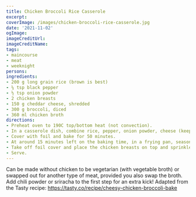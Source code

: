 ```yaml
---
title: Chicken Broccoli Rice Casserole
excerpt:
coverImage: /images/chicken-broccoli-rice-casserole.jpg
date: '2021-11-02'
ogImage:
imageCreditUrl:
imageCreditName:
tags:
- maincourse
- meat
- weeknight
persons: 
ingredients:
- 200 g long grain rice (brown is best)
- ¼ tsp black pepper
- ½ tsp onion powder
- 2 chicken breasts
- 150 g cheddar cheese, shredded
- 300 g broccoli, diced
- 360 ml chicken broth
directions:
- Preheat oven to 190C top/bottom heat (not convection).
- In a casserole dish, combine rice, pepper, onion powder, cheese (keep two handfuls aside), broccoli and chicken stock. Mix until everything is combined.
- Cover with foil and bake for 50 minutes.
- At around 15 minutes left on the baking time, in a frying pan, season and cook the chicken breasts until done.
- Take off foil cover and place the chicken breasts on top and sprinkle cheese. Bake uncovered for another 5 minutes or until cheese is melted.
- Serve.
---
```


Can be made without chicken to be vegetarian (with vegetable broth) or swapped out for another type of meat, provided you also swap the broth. Add chili powder or sriracha to the first step for an extra kick! Adapted from the Tasty recipe: https://tasty.co/recipe/cheesy-chicken-broccoli-bake